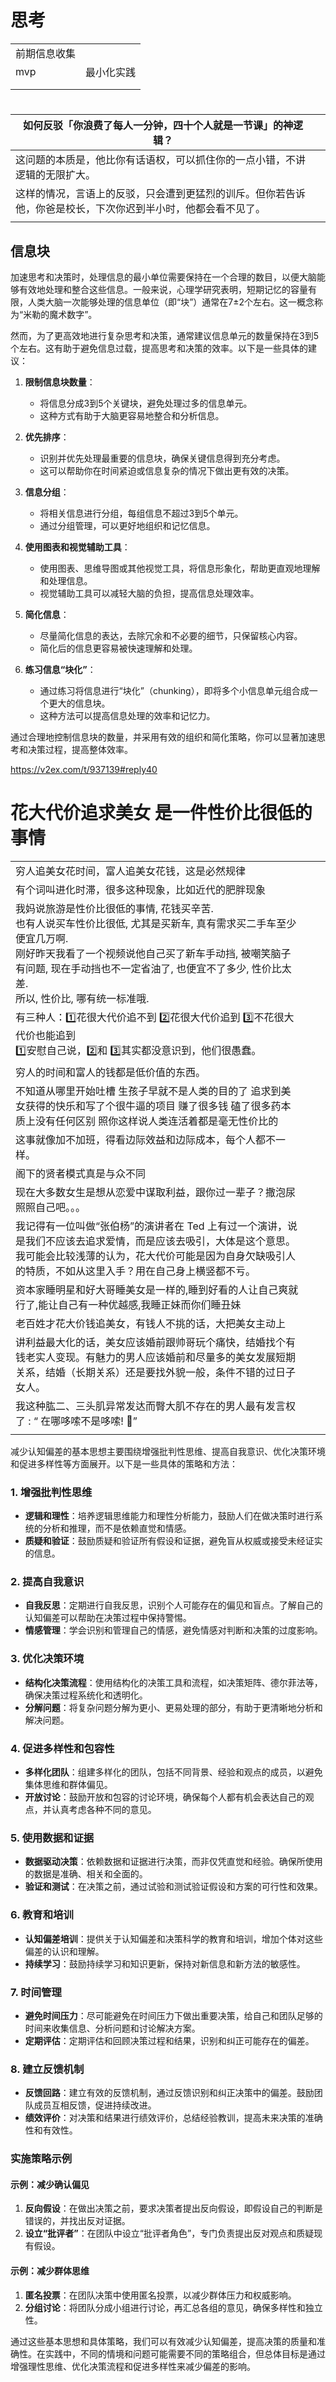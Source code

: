 # 思考

|              |            |
| ------------ | ---------- |
| 前期信息收集 |            |
| mvp          | 最小化实践 |
|              |            |
|              |            |

# 

| 如何反驳「你浪费了每人一分钟，四十个人就是一节课」的神逻辑？ |      |
| ------------------------------------------------------------ | ---- |
| 这问题的本质是，他比你有话语权，可以抓住你的一点小错，不讲逻辑的无限扩大。 |      |
| 这样的情况，言语上的反驳，只会遭到更猛烈的训斥。但你若告诉他，你爸是校长，下次你迟到半小时，他都会看不见了。 |      |
|                                                              |      |

## 信息块

加速思考和决策时，处理信息的最小单位需要保持在一个合理的数目，以便大脑能够有效地处理和整合这些信息。一般来说，心理学研究表明，短期记忆的容量有限，人类大脑一次能够处理的信息单位（即“块”）通常在7±2个左右。这一概念称为“米勒的魔术数字”。

然而，为了更高效地进行复杂思考和决策，通常建议信息单元的数量保持在3到5个左右。这有助于避免信息过载，提高思考和决策的效率。以下是一些具体的建议：

1. **限制信息块数量**：
   - 将信息分成3到5个关键块，避免处理过多的信息单元。
   - 这种方式有助于大脑更容易地整合和分析信息。

2. **优先排序**：
   - 识别并优先处理最重要的信息块，确保关键信息得到充分考虑。
   - 这可以帮助你在时间紧迫或信息复杂的情况下做出更有效的决策。

3. **信息分组**：
   - 将相关信息进行分组，每组信息不超过3到5个单元。
   - 通过分组管理，可以更好地组织和记忆信息。

4. **使用图表和视觉辅助工具**：
   - 使用图表、思维导图或其他视觉工具，将信息形象化，帮助更直观地理解和处理信息。
   - 视觉辅助工具可以减轻大脑的负担，提高信息处理效率。

5. **简化信息**：
   - 尽量简化信息的表达，去除冗余和不必要的细节，只保留核心内容。
   - 简化后的信息更容易被快速理解和处理。

6. **练习信息“块化”**：
   - 通过练习将信息进行“块化”（chunking），即将多个小信息单元组合成一个更大的信息块。
   - 这种方法可以提高信息处理的效率和记忆力。

通过合理地控制信息块的数量，并采用有效的组织和简化策略，你可以显著加速思考和决策过程，提高整体效率。

https://v2ex.com/t/937139#reply40

# 花大代价追求美女 是一件性价比很低的事情

|                                                              |      |      |
| ------------------------------------------------------------ | ---- | ---- |
| 穷人追美女花时间，富人追美女花钱，这是必然规律               |      |      |
| 有个词叫进化时滞，很多这种现象，比如近代的肥胖现象           |      |      |
| 我妈说旅游是性价比很低的事情, 花钱买辛苦.<br />也有人说买车性价比很低, 尤其是买新车, 真有需求买二手车至少便宜几万啊.<br />刚好昨天我看了一个视频说他自己买了新车手动挡, 被嘲笑脑子有问题, 现在手动挡也不一定省油了, 也便宜不了多少, 性价比太差.<br />所以, 性价比, 哪有统一标准哦. |      |      |
| 有三种人：1️⃣花很大代价追不到 2️⃣花很大代价追到 3️⃣不花很大代价也能追到<br />1️⃣安慰自己说，2️⃣和 3️⃣其实都没意识到，他们很愚蠢。 |      |      |
| 穷人的时间和富人的钱都是低价值的东西。                       |      |      |
| 不知道从哪里开始吐槽 生孩子早就不是人类的目的了 追求到美女获得的快乐和写了个很牛逼的项目 赚了很多钱 磕了很多药本质上没有任何区别 照你这样说人类连活着都是毫无性价比的 |      |      |
| 这事就像加不加班，得看边际效益和边际成本，每个人都不一样。   |      |      |
| 阁下的贤者模式真是与众不同                                   |      |      |
| 现在大多数女生是想从恋爱中谋取利益，跟你过一辈子？撒泡尿照照自己吧。。。 |      |      |
| 我记得有一位叫做“张伯杨”的演讲者在 Ted 上有过一个演讲，说是我们不应该去追求爱情，而是应该去吸引，大体是这个意思。我可能会比较浅薄的认为，花大代价可能是因为自身欠缺吸引人的特质，不如从这里入手？用在自己身上横竖都不亏。 |      |      |
| 资本家睡明星和好大哥睡美女是一样的,睡到好看的人让自己爽就行了,能让自己有一种优越感,我睡正妹而你们睡丑妹 |      |      |
| 老百姓才花大价钱追美女，有钱人不挑的话，大把美女主动上       |      |      |
| 讲利益最大化的话，美女应该婚前跟帅哥玩个痛快，结婚找个有钱老实人变现。有魅力的男人应该婚前和尽量多的美女发展短期关系，结婚（长期关系）还是要找外貌一般，条件不错的过日子女人。 |      |      |
| 我这种肱二、三头肌异常发达而臀大肌不存在的男人最有发言权了 : “ 在哪哆嗦不是哆嗦! 🤣” |      |      |
|                                                              |      |      |

减少认知偏差的基本思想主要围绕增强批判性思维、提高自我意识、优化决策环境和促进多样性等方面展开。以下是一些具体的策略和方法：

### 1. **增强批判性思维**

- **逻辑和理性**：培养逻辑思维能力和理性分析能力，鼓励人们在做决策时进行系统的分析和推理，而不是依赖直觉和情感。
- **质疑和验证**：鼓励质疑和验证所有假设和证据，避免盲从权威或接受未经证实的信息。

### 2. **提高自我意识**

- **自我反思**：定期进行自我反思，识别个人可能存在的偏见和盲点。了解自己的认知偏差可以帮助在决策过程中保持警惕。
- **情感管理**：学会识别和管理自己的情感，避免情感对判断和决策的过度影响。

### 3. **优化决策环境**

- **结构化决策流程**：使用结构化的决策工具和流程，如决策矩阵、德尔菲法等，确保决策过程系统化和透明化。
- **分解问题**：将复杂问题分解为更小、更易处理的部分，有助于更清晰地分析和解决问题。

### 4. **促进多样性和包容性**

- **多样化团队**：组建多样化的团队，包括不同背景、经验和观点的成员，以避免集体思维和群体偏见。
- **开放讨论**：鼓励开放和包容的讨论环境，确保每个人都有机会表达自己的观点，并认真考虑各种不同的意见。

### 5. **使用数据和证据**

- **数据驱动决策**：依赖数据和证据进行决策，而非仅凭直觉和经验。确保所使用的数据是准确、相关和全面的。
- **验证和测试**：在决策之前，通过试验和测试验证假设和方案的可行性和效果。

### 6. **教育和培训**

- **认知偏差培训**：提供关于认知偏差和决策科学的教育和培训，增加个体对这些偏差的认识和理解。
- **持续学习**：鼓励持续学习和知识更新，保持对新信息和新方法的敏感性。

### 7. **时间管理**

- **避免时间压力**：尽可能避免在时间压力下做出重要决策，给自己和团队足够的时间来收集信息、分析问题和讨论解决方案。
- **定期评估**：定期评估和回顾决策过程和结果，识别和纠正可能存在的偏差。

### 8. **建立反馈机制**

- **反馈回路**：建立有效的反馈机制，通过反馈识别和纠正决策中的偏差。鼓励团队成员互相反馈，促进持续改进。
- **绩效评价**：对决策和结果进行绩效评价，总结经验教训，提高未来决策的准确性和有效性。

### 实施策略示例

#### 示例：减少确认偏见

1. **反向假设**：在做出决策之前，要求决策者提出反向假设，即假设自己的判断是错误的，并找出反对证据。
2. **设立“批评者”**：在团队中设立“批评者角色”，专门负责提出反对观点和质疑现有假设。

#### 示例：减少群体思维

1. **匿名投票**：在团队决策中使用匿名投票，以减少群体压力和权威影响。
2. **分组讨论**：将团队分成小组进行讨论，再汇总各组的意见，确保多样性和独立性。

通过这些基本思想和具体策略，我们可以有效减少认知偏差，提高决策的质量和准确性。在实践中，不同的情境和问题可能需要不同的策略组合，但总体目标是通过增强理性思维、优化决策流程和促进多样性来减少偏差的影响。
